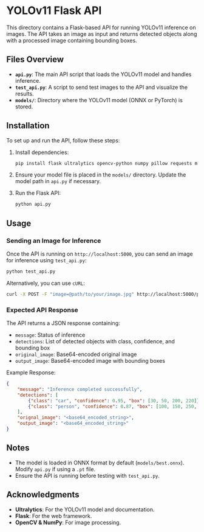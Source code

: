 # YOLOv11 Flask API

This directory contains a Flask-based API for running YOLOv11 inference on images. The API takes an image as input and returns detected objects along with a processed image containing bounding boxes.

## Files Overview
- **`api.py`**: The main API script that loads the YOLOv11 model and handles inference.
- **`test_api.py`**: A script to send test images to the API and visualize the results.
- **`models/`**: Directory where the YOLOv11 model (ONNX or PyTorch) is stored.

## Installation
To set up and run the API, follow these steps:

1. Install dependencies:
   ```bash
   pip install flask ultralytics opencv-python numpy pillow requests matplotlib
   ```

2. Ensure your model file is placed in the `models/` directory. Update the model path in `api.py` if necessary.

3. Run the Flask API:
   ```bash
   python api.py
   ```

## Usage
### Sending an Image for Inference
Once the API is running on `http://localhost:5000`, you can send an image for inference using `test_api.py`:
   ```bash
   python test_api.py
   ```

Alternatively, you can use `cURL`:
   ```bash
   curl -X POST -F "image=@path/to/your/image.jpg" http://localhost:5000/predict
   ```

### Expected API Response
The API returns a JSON response containing:
- `message`: Status of inference
- `detections`: List of detected objects with class, confidence, and bounding box
- `original_image`: Base64-encoded original image
- `output_image`: Base64-encoded image with bounding boxes

Example Response:
```json
{
    "message": "Inference completed successfully",
    "detections": [
        {"class": "car", "confidence": 0.95, "box": [30, 50, 200, 220]},
        {"class": "person", "confidence": 0.87, "box": [100, 150, 250, 400]}
    ],
    "orignal_image": "<base64_encoded_string>",
    "output_image": "<base64_encoded_string>"
}
```

## Notes
- The model is loaded in ONNX format by default (`models/best.onnx`). Modify `api.py` if using a `.pt` file.
- Ensure the API is running before testing with `test_api.py`.

## Acknowledgments
- **Ultralytics**: For the YOLOv11 model and documentation.
- **Flask**: For the web framework.
- **OpenCV & NumPy**: For image processing.

